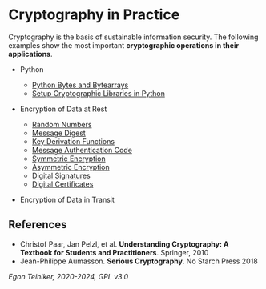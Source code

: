 # Cryptography in Practice

Cryptography is the basis of sustainable information security. 
The following examples show the most important **cryptographic operations in their applications**.

* Python 
  * [Python Bytes and Bytearrays](python_bytes/)
  * [Setup Cryptographic Libraries in Python](../setup/cryptography/README.md)
  
* Encryption of Data at Rest
  * [Random Numbers](random_numbers/)
  * [Message Digest](message_digest/)
  * [Key Derivation Functions](key_derivation_function/)
  * [Message Authentication Code](message_authentication_code/)
  * [Symmetric Encryption](symmetric_encryption/)
  * [Asymmetric Encryption](asymmetric_encryption/)
  * [Digital Signatures](digital_signatures/)
  * [Digital Certificates](digital_certificates)

* Encryption of Data in Transit


## References
* Christof Paar, Jan Pelzl, et al. **Understanding Cryptography: A Textbook for Students and Practitioners**. Springer, 2010 
* Jean-Philippe Aumasson. **Serious Cryptography**. No Starch Press 2018


*Egon Teiniker, 2020-2024, GPL v3.0*
 
